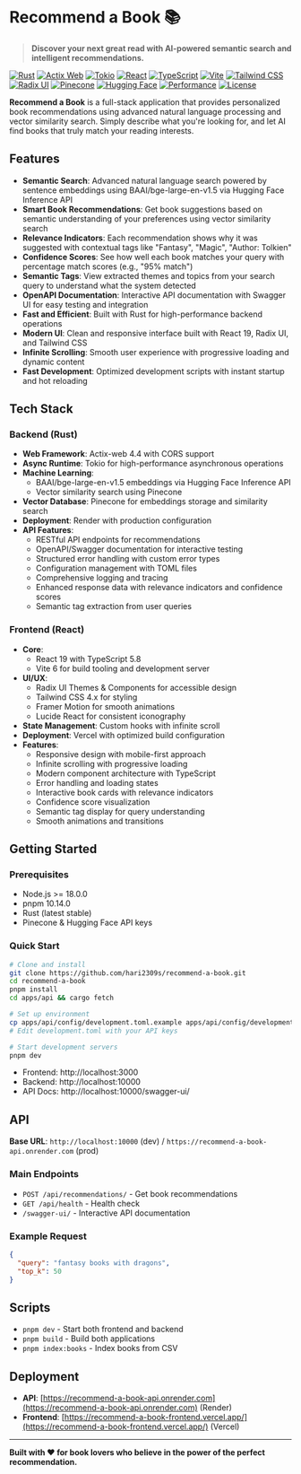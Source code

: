 # Recommend a Book 📚

> **Discover your next great read with AI-powered semantic search and intelligent recommendations.**

[![Rust](https://img.shields.io/badge/Rust-1.70+-orange.svg)](https://www.rust-lang.org/)
[![Actix Web](https://img.shields.io/badge/Actix%20Web-4.4-blue.svg)](https://actix.rs/)
[![Tokio](https://img.shields.io/badge/Tokio-Async%20Runtime-green.svg)](https://tokio.rs/)
[![React](https://img.shields.io/badge/React-19+-blue.svg)](https://reactjs.org/)
[![TypeScript](https://img.shields.io/badge/TypeScript-5.8+-blue.svg)](https://www.typescriptlang.org/)
[![Vite](https://img.shields.io/badge/Vite-6-purple.svg)](https://vitejs.dev/)
[![Tailwind CSS](https://img.shields.io/badge/Tailwind%20CSS-4-38bdf8.svg)](https://tailwindcss.com/)
[![Radix UI](https://img.shields.io/badge/Radix%20UI-Components-black.svg)](https://www.radix-ui.com/)
[![Pinecone](https://img.shields.io/badge/Pinecone-Vector%20DB-00D4AA.svg)](https://www.pinecone.io/)
[![Hugging Face](https://img.shields.io/badge/🤗%20Hugging%20Face-BGE--large-yellow.svg)](https://huggingface.co/)
[![Performance](https://img.shields.io/badge/Search%20Speed-1--2s-brightgreen)](#performance)
[![License](https://img.shields.io/badge/License-MIT-green.svg)](LICENSE)

**Recommend a Book** is a full-stack application that provides personalized book recommendations using advanced natural language processing and vector similarity search. Simply describe what you're looking for, and let AI find books that truly match your reading interests.

## Features

- **Semantic Search**: Advanced natural language search powered by sentence embeddings using BAAI/bge-large-en-v1.5 via Hugging Face Inference API
- **Smart Book Recommendations**: Get book suggestions based on semantic understanding of your preferences using vector similarity search
- **Relevance Indicators**: Each recommendation shows why it was suggested with contextual tags like "Fantasy", "Magic", "Author: Tolkien"
- **Confidence Scores**: See how well each book matches your query with percentage match scores (e.g., "95% match")
- **Semantic Tags**: View extracted themes and topics from your search query to understand what the system detected
- **OpenAPI Documentation**: Interactive API documentation with Swagger UI for easy testing and integration
- **Fast and Efficient**: Built with Rust for high-performance backend operations
- **Modern UI**: Clean and responsive interface built with React 19, Radix UI, and Tailwind CSS
- **Infinite Scrolling**: Smooth user experience with progressive loading and dynamic content
- **Fast Development**: Optimized development scripts with instant startup and hot reloading

## Tech Stack

### Backend (Rust)
- **Web Framework**: Actix-web 4.4 with CORS support
- **Async Runtime**: Tokio for high-performance asynchronous operations
- **Machine Learning**:
  - BAAI/bge-large-en-v1.5 embeddings via Hugging Face Inference API
  - Vector similarity search using Pinecone
- **Vector Database**: Pinecone for embeddings storage and similarity search
- **Deployment**: Render with production configuration
- **API Features**:
  - RESTful API endpoints for recommendations
  - OpenAPI/Swagger documentation for interactive testing
  - Structured error handling with custom error types
  - Configuration management with TOML files
  - Comprehensive logging and tracing
  - Enhanced response data with relevance indicators and confidence scores
  - Semantic tag extraction from user queries

### Frontend (React)
- **Core**:
  - React 19 with TypeScript 5.8
  - Vite 6 for build tooling and development server
- **UI/UX**:
  - Radix UI Themes & Components for accessible design
  - Tailwind CSS 4.x for styling
  - Framer Motion for smooth animations
  - Lucide React for consistent iconography
- **State Management**: Custom hooks with infinite scroll
- **Deployment**: Vercel with optimized build configuration
- **Features**:
  - Responsive design with mobile-first approach
  - Infinite scrolling with progressive loading
  - Modern component architecture with TypeScript
  - Error handling and loading states
  - Interactive book cards with relevance indicators
  - Confidence score visualization
  - Semantic tag display for query understanding
  - Smooth animations and transitions

## Getting Started

### Prerequisites
- Node.js >= 18.0.0
- pnpm 10.14.0
- Rust (latest stable)
- Pinecone & Hugging Face API keys

### Quick Start
```bash
# Clone and install
git clone https://github.com/hari2309s/recommend-a-book.git
cd recommend-a-book
pnpm install
cd apps/api && cargo fetch

# Set up environment
cp apps/api/config/development.toml.example apps/api/config/development.toml
# Edit development.toml with your API keys

# Start development servers
pnpm dev
```

- Frontend: http://localhost:3000
- Backend: http://localhost:10000
- API Docs: http://localhost:10000/swagger-ui/

## API

**Base URL**: `http://localhost:10000` (dev) / `https://recommend-a-book-api.onrender.com` (prod)

### Main Endpoints
- `POST /api/recommendations/` - Get book recommendations
- `GET /api/health` - Health check
- `/swagger-ui/` - Interactive API documentation

### Example Request
```json
{
  "query": "fantasy books with dragons",
  "top_k": 50
}
```

## Scripts

- `pnpm dev` - Start both frontend and backend
- `pnpm build` - Build both applications
- `pnpm index:books` - Index books from CSV

## Deployment

- **API**: [https://recommend-a-book-api.onrender.com](https://recommend-a-book-api.onrender.com) (Render)
- **Frontend**: [https://recommend-a-book-frontend.vercel.app/](https://recommend-a-book-frontend.vercel.app/) (Vercel)

---

**Built with ❤️ for book lovers who believe in the power of the perfect recommendation.**
